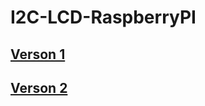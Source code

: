 # I2C-LCD-RaspberryPI
## <a href="https://github.com/ElectroBoy404NotFound/I2C-LCD-RaspberryPI/tree/main/v1/README.md">Verson 1</a>
## <a href="https://github.com/ElectroBoy404NotFound/I2C-LCD-RaspberryPI/tree/main/v2/README.md">Verson 2</a>
